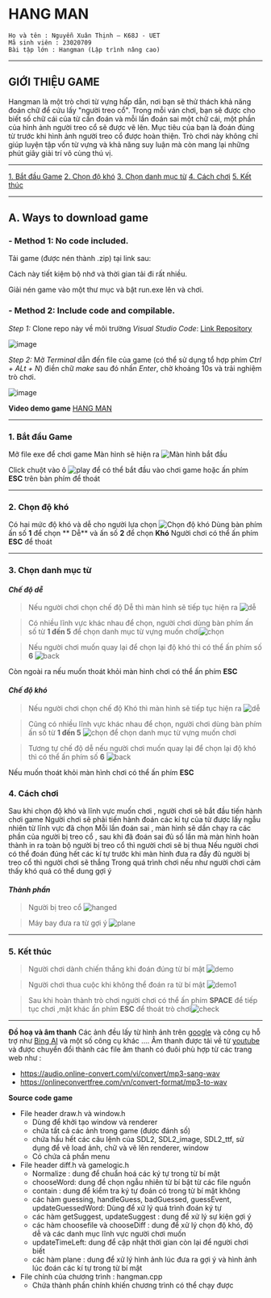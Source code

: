 # HANG MAN 
    Họ và tên : Nguyễn Xuân Thịnh – K68J - UET
    Mã sinh viên : 23020709 
    Bài tập lớn : Hangman (Lập trình nâng cao)
_________________
## GIỚI THIỆU GAME
Hangman là một trò chơi từ vựng hấp dẫn, nơi bạn sẽ thử thách khả năng đoán chữ để cứu lấy "người treo cổ". Trong mỗi ván chơi, bạn sẽ được cho biết số chữ cái của từ cần đoán và mỗi lần đoán sai một chữ cái, một phần của hình ảnh người treo cổ sẽ được vẽ lên. Mục tiêu của bạn là đoán đúng từ trước khi hình ảnh người treo cổ được hoàn thiện. Trò chơi này không chỉ giúp luyện tập vốn từ vựng và khả năng suy luận mà còn mang lại những phút giây giải trí vô cùng thú vị.

_______
[1. Bắt đầu Game](#1-bắt-đầu-game)
[2. Chọn độ khó](#2-chọn-độ-khó)
[3. Chọn danh mục từ](#3-chọn-danh-mục-từ)
[4. Cách chơi](#4-cách-chơi)
[5. Kết thúc](#5-kết-thúc)

__________________

## A. Ways to download game

### - Method 1: No code included.

Tải game (được nén thành .zip) tại link sau:
 
Cách này tiết kiệm bộ nhớ và thời gian tải đi rất nhiều.

Giải nén game vào một thư mục và bật run.exe lên và chơi.

### - Method 2: Include code and compilable.

*Step 1:* Clone repo này về môi trường *Visual Studio Code*: [Link Repository](https://github.com/thinh2711/CrossyRoad_)


![image](./image1/repo.png)


*Step 2:* Mở *Terminal* dẫn đến file của game (có thể sử dụng tổ hợp phím *Ctrl + ALt + N*) điền chữ *make* sau đó nhấn *Enter*, chờ khoảng 10s và trải nghiệm trò chơi.

![image](./image1/makefile.png)

**Video demo game** [HANG MAN](https://drive.google.com/file/d/10ap3pNTMtJep7qQ4eVTMI6HLJI5_1mZB/view?usp=drive_link)

__________________
### 1. Bắt đầu Game


Mở file exe để chơi game
Màn hình sẽ hiện ra
![Màn hình bắt đầu](./image/menu.bmp)

Click chuột vào ô ![play](./image1/play.png) để có thể bắt đầu vào chơi game hoặc ấn phím **ESC** trên bàn phím để thoát

___________________
### 2. Chọn độ khó

Có hai mức độ khó và dễ cho người lựa chọn
![Chọn độ khó](./image1/diff.png)
Dùng bàn phím ấn số **1** để chọn ** Dễ** và ấn số **2** để chọn **Khó**
Người chơi có thể ấn phím **ESC** để thoát 

__________________

### 3. Chọn danh mục từ 
#### *Chế độ dễ*

>Nếu người chơi chọn chế độ Dễ thì màn hình sẽ tiếp tục hiện ra 
![dễ](./image1/eassy.png) 

>Có nhiều lĩnh vực khác nhau để chọn, người chơi dùng bàn phím ấn số từ **1 đến 5** để chọn danh mục từ vựng muốn chơi![chọn](./image1/eassy1.png) 

>Nếu người chơi muốn quay lại để chọn lại độ khó thì có thể ấn phím số **6**  ![back](./image1/back1.png)

Còn ngoài ra nếu muốn thoát khỏi màn hình chơi có thể ấn phím **ESC**

#### *Chế độ khó*

>Nếu người chơi chọn chế độ Khó thì màn hình sẽ tiếp tục hiện ra 
![dễ](./image1/hardd.png) 

>Cũng có nhiều lĩnh vực khác nhau để chọn, người chơi dùng bàn phím ấn số từ **1 đến 5** ![chọn](./image1/hardd1.png) để chọn danh mục từ vựng muốn chơi

>Tương tự chế độ dễ nếu người chơi muốn quay lại để chọn lại độ khó thì có thể ấn phím số **6**  ![back](./image1/back2.png)

Nếu muốn thoát khỏi màn hình chơi có thể ấn phím **ESC**


### 4. Cách chơi
Sau khi chọn độ khó và lĩnh vực muốn chơi , người chơi sẽ bắt đầu tiến hành chơi game
Người chơi sẽ phải tiến hành đoán các kí tự của từ được lấy ngẫu nhiên từ lĩnh vực đã chọn 
Mỗi lần đoán sai , màn hình sẽ dần chạy ra các phần của người bị treo cổ , sau khi đã đoán sai đủ số lần mà màn hình hoàn thành in ra toàn bộ người bị treo cổ thì người chơi sẽ bị thua
Nếu người chơi có thể đoán đúng hết các kí tự trước khi màn hình đưa ra đầy đủ người bị treo cổ thì người chơi sẽ thắng
Trong quá trình chơi nếu như người chơi cảm thấy khó quá có thể dung gợi ý 
#### *Thành phần*
>Người bị treo cổ  ![hanged](./image/hanged1.png)

>Máy bay đưa ra từ gợi ý ![plane](./image/plane.png)

__________

### 5. Kết thúc
>Người chơi dành chiến thắng khi đoán đúng từ bí mật
![demo](./image1/win.png)

>Người chơi thua cuộc khi không thể đoán ra từ bí mật
![demo1](./image1/lose.png)

>Sau khi hoàn thành trò chơi người chơi có thể ấn phím **SPACE** để tiếp tục chơi ,mặt khác ấn phím **ESC** để thoát trò chơi![check](./image1/check.png)

______________

**Đồ hoạ và âm thanh**
Các ảnh đều lấy từ hình ảnh trên [google](google.com) và công cụ hỗ trợ như [Bing AI](bing.com) và một số công cụ khác ….
Âm thanh được tải về từ [youtube](youtube.com) và được chuyển đổi thành các file âm thanh có đuôi phù hợp từ các trang web như : 
-	https://audio.online-convert.com/vi/convert/mp3-sang-wav
-	https://onlineconvertfree.com/vn/convert-format/mp3-to-wav

**Source code game**
- File header draw.h và window.h
   * Dùng để khởi tạo window và renderer
   * chứa tất cả các ảnh trong game (được đánh số)
   * chứa hầu hết các câu lệnh của SDL2, SDL2_image, SDL2_ttf, sử dụng để vẽ load ảnh, chữ và vẽ lên renderer, window
   * Có chứa cả phần menu
- File header diff.h và   gamelogic.h
   * Normalize : dung để chuẩn hoá các ký tự trong từ bí mật
   * chooseWord: dung để chọn ngẫu nhiên từ bí bật từ các file nguồn
   * contain : dung để kiểm tra ký tự đoán có trong từ bí mật không
   * các hàm guessing, handleGuess, badGuessed, guessEvent, updateGuessedWord: Dùng để xử lý quá trình đoán ký tự
   * các hàm getSuggest, updateSuggest : dung để xử lý  sự kiện gợi ý
   * các hàm choosefile và chooseDiff : dung để xử lý chọn độ khó, độ dễ và các danh mục lĩnh vực người chơi muốn
   * updateTimeLeft: dung  để cập nhật thời gian còn lại để người chơi biết
  * các hàm plane : dung để xử lý hình ảnh lúc đưa ra gợi ý và hình ảnh lúc đoán các kí tự trong từ bí mật 
- File chính của chương trình : hangman.cpp 
   * Chứa thành phần chính khiến chương trình có thể chạy được

